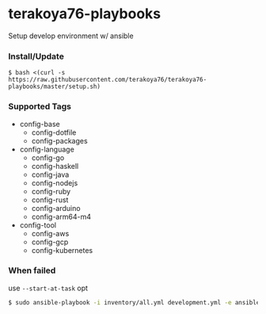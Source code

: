 # terakoya76-playbooks

Setup develop environment w/ ansible

### Install/Update

```shell
$ bash <(curl -s https://raw.githubusercontent.com/terakoya76/terakoya76-playbooks/master/setup.sh)
```

### Supported Tags
* config-base
  * config-dotfile
  * config-packages
* config-language
  * config-go
  * config-haskell
  * config-java
  * config-nodejs
  * config-ruby
  * config-rust
  * config-arduino
  * config-arm64-m4
* config-tool
  * config-aws
  * config-gcp
  * config-kubernetes

### When failed
use `--start-at-task` opt
```bash
$ sudo ansible-playbook -i inventory/all.yml development.yml -e ansible_user=${USER} --start-at-task="ruby : Set prefix"
```
